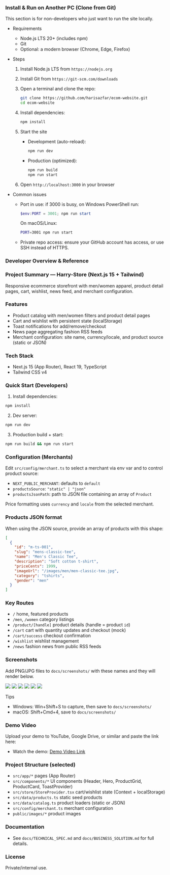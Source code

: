 ### Install & Run on Another PC (Clone from Git)

This section is for non-developers who just want to run the site locally.

- Requirements
  - Node.js LTS 20+ (includes npm)
  - Git
  - Optional: a modern browser (Chrome, Edge, Firefox)

- Steps
  1) Install Node.js LTS from `https://nodejs.org`
  2) Install Git from `https://git-scm.com/downloads`
  3) Open a terminal and clone the repo:

      ```bash
      git clone https://github.com/harisazfar/ecom-website.git
      cd ecom-website
      ```

  4) Install dependencies:

      ```bash
      npm install
      ```

  5) Start the site
      - Development (auto-reload):

        ```bash
        npm run dev
        ```

      - Production (optimized):

        ```bash
        npm run build
        npm run start
        ```

  6) Open `http://localhost:3000` in your browser

- Common issues
  - Port in use: if 3000 is busy, on Windows PowerShell run:

      ```powershell
      $env:PORT = 3001; npm run start
      ```

    On macOS/Linux:

      ```bash
      PORT=3001 npm run start
      ```

  - Private repo access: ensure your GitHub account has access, or use SSH instead of HTTPS.


### Developer Overview & Reference

### Project Summary — Harry-Store (Next.js 15 + Tailwind)

Responsive ecommerce storefront with men/women apparel, product detail pages, cart, wishlist, news feed, and merchant configuration.

### Features
- Product catalog with men/women filters and product detail pages
- Cart and wishlist with persistent state (localStorage)
- Toast notifications for add/remove/checkout
- News page aggregating fashion RSS feeds
- Merchant configuration: site name, currency/locale, and product source (static or JSON)

### Tech Stack
- Next.js 15 (App Router), React 19, TypeScript
- Tailwind CSS v4

### Quick Start (Developers)
1) Install dependencies:
```bash
npm install
```
2) Dev server:
```bash
npm run dev
```
3) Production build + start:
```bash
npm run build && npm run start
```

### Configuration (Merchants)
Edit `src/config/merchant.ts` to select a merchant via env var and to control product source:
- `NEXT_PUBLIC_MERCHANT`: defaults to `default`
- `productsSource`: `"static" | "json"`
- `productsJsonPath`: path to JSON file containing an array of `Product`

Price formatting uses `currency` and `locale` from the selected merchant.

### Products JSON format
When using the JSON source, provide an array of products with this shape:
```json
[
  {
    "id": "m-ts-001",
    "slug": "mens-classic-tee",
    "name": "Men's Classic Tee",
    "description": "Soft cotton t-shirt",
    "priceCents": 1999,
    "imageUrl": "/images/men/men-classic-tee.jpg",
    "category": "tshirts",
    "gender": "men"
  }
]
```

### Key Routes
- `/` home, featured products
- `/men`, `/women` category listings
- `/product/[handle]` product details (handle = product `id`)
- `/cart` cart with quantity updates and checkout (mock)
- `/cart/success` checkout confirmation
- `/wishlist` wishlist management
- `/news` fashion news from public RSS feeds

### Screenshots
Add PNG/JPG files to `docs/screenshots/` with these names and they will render below.

![](docs/screenshots/home.png)
![](docs/screenshots/men.png)
![](docs/screenshots/product.png)
![](docs/screenshots/cart.png)
![](docs/screenshots/wishlist.png)
![](docs/screenshots/news.png)

Tips
- Windows: Win+Shift+S to capture, then save to `docs/screenshots/`
- macOS: Shift+Cmd+4, save to `docs/screenshots/`

### Demo Video
Upload your demo to YouTube, Google Drive, or similar and paste the link here:

- Watch the demo: [Demo Video Link](https://youtu.be/oivN6L6zek8)

### Project Structure (selected)
- `src/app/*` pages (App Router)
- `src/components/*` UI components (Header, Hero, ProductGrid, ProductCard, ToastProvider)
- `src/store/StoreProvider.tsx` cart/wishlist state (Context + localStorage)
- `src/data/products.ts` static seed products
- `src/data/catalog.ts` product loaders (static or JSON)
- `src/config/merchant.ts` merchant configuration
- `public/images/*` product images

### Documentation
- See `docs/TECHNICAL_SPEC.md` and `docs/BUSINESS_SOLUTION.md` for full details.

### License
Private/internal use.
